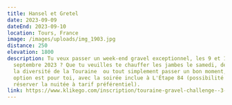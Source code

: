 ```yaml
---
title: Hansel et Gretel
date: 2023-09-09
dateEnd: 2023-09-10
location: Tours, France
image: /images/uploads/img_1903.jpg
distance: 250
elevation: 1800
description: Tu veux passer un week-end gravel exceptionnel, les 9 et 10
  septembre 2023 ? Que tu veuilles te chauffer les jambes le samedi, découvrir
  la diversité de la Touraine  ou tout simplement passer un bon moment, cette
  option est pour toi, avec la soirée inclue à L'Étape 84 (possibilité de
  réserver la nuitée à tarif préférentiel).
link: https://www.klikego.com/inscription/touraine-gravel-challenge--3-petit-parcours-90-km-samedi-2022/cyclo/vtt/1591316274595-5
---
```

